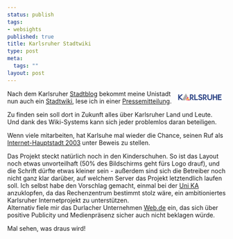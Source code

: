 ```yaml
--- 
status: publish
tags: 
- websights
published: true
title: Karlsruher Stadtwiki
type: post
meta: 
  tags: ""
layout: post
---
```

<p><img width="110" height="29" border="0" hspace="5" align="right" src="/media/wp/logos/ka-logo.serendipityThumb.gif" alt=""  />Nach dem Karlsruher <a target="_BLANK" href="http://ka.stadtblog.de/" title="http://ka.stadtblog.de/" onmouseover="window.status='http://ka.stadtblog.de/';return true;" onmouseout="window.status='';return true;">Stadtblog</a> bekommt meine Unistadt nun auch ein <a target="_BLANK" href="http://ka.stadtwiki.net/" title="http://ka.stadtwiki.net/" onmouseover="window.status='http://ka.stadtwiki.net/';return true;" onmouseout="window.status='';return true;">Stadtwiki</a>, lese ich in einer <a target="_BLANK" href="http://ka.stadtblog.de/item.php?i=946" title="http://ka.stadtblog.de/item.php?i=946" onmouseover="window.status='http://ka.stadtblog.de/item.php?i=946';return true;" onmouseout="window.status='';return true;">Pressemitteilung</a>.</p>

<p>Zu finden sein soll dort in Zukunft alles über Karlsruher Land und Leute. Und dank des Wiki-Systems kann sich jeder problemlos daran beteiligen.</p>

<p>Wenn viele mitarbeiten, hat Karlsuhe mal wieder die Chance, seinen Ruf als <a target="_BLANK" href="http://www.karlsruhe.de/Aktuell/News03/internet_hauptstadt.htm" title="http://www.karlsruhe.de/Aktuell/News03/internet_hauptstadt.htm" onmouseover="window.status='http://www.karlsruhe.de/Aktuell/News03/internet_hauptstadt.htm';return true;" onmouseout="window.status='';return true;">Internet-Hauptstadt 2003</a> unter Beweis zu stellen.</p>

<p>Das Projekt steckt natürlich noch in den Kinderschuhen. So ist das Layout noch etwas unvorteilhaft (50% des Bildschirms geht fürs Logo drauf), und die Schrift dürfte etwas kleiner sein - außerdem sind sich die Betreiber noch nicht ganz klar darüber, auf welchem Server das Projekt letztendlich laufen soll. Ich selbst habe den Vorschlag gemacht, einmal bei der <a target="_BLANK" href="http://www.rz.uni-karlsruhe.de/" title="http://www.rz.uni-karlsruhe.de/" onmouseover="window.status='http://www.rz.uni-karlsruhe.de/';return true;" onmouseout="window.status='';return true;">Uni KA</a> anzuklopfen, da das Rechenzentrum bestimmt stolz wäre, ein ambitioniertes Karlsruher Internetprojekt zu unterstützen.<br />
Alternativ fiele mir das Durlacher Unternehmen <a target="_BLANK" href="http://www.web.de" title="http://www.web.de" onmouseover="window.status='http://www.web.de';return true;" onmouseout="window.status='';return true;">Web.de</a> ein, das sich über positive Publicity und Medienpräsenz sicher auch nicht beklagen würde.</p>

<p>Mal sehen, was draus wird!</p>
